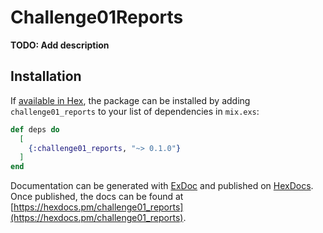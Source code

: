 # Challenge01Reports

**TODO: Add description**

## Installation

If [available in Hex](https://hex.pm/docs/publish), the package can be installed
by adding `challenge01_reports` to your list of dependencies in `mix.exs`:

```elixir
def deps do
  [
    {:challenge01_reports, "~> 0.1.0"}
  ]
end
```

Documentation can be generated with [ExDoc](https://github.com/elixir-lang/ex_doc)
and published on [HexDocs](https://hexdocs.pm). Once published, the docs can
be found at [https://hexdocs.pm/challenge01_reports](https://hexdocs.pm/challenge01_reports).

